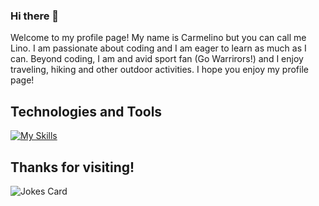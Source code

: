 ### Hi there 👋
Welcome to my profile page! My name is Carmelino but you can call me Lino. I am passionate about coding and I am eager to learn as much as I can.  Beyond coding, I am and avid sport fan (Go Warrirors!) and I enjoy traveling, hiking and other outdoor activities. I hope you enjoy my profile page!

## Technologies and Tools
[![My Skills](https://skillicons.dev/icons?i=js,html,css,react,redux,py,nodejs,express,flask,sqlite,postgres,github)](https://skillicons.dev)




## Thanks for visiting!
![Jokes Card](https://readme-jokes.vercel.app/api)



<!--
**cgalang9/cgalang9** is a ✨ _special_ ✨ repository because its `README.md` (this file) appears on your GitHub profile.

Here are some ideas to get you started:

- 🔭 I’m currently working on ...
- 🌱 I’m currently learning ...
- 👯 I’m looking to collaborate on ...
- 🤔 I’m looking for help with ...
- 💬 Ask me about ...
- 📫 How to reach me: ...
- 😄 Pronouns: ...
- ⚡ Fun fact: ...
-->
